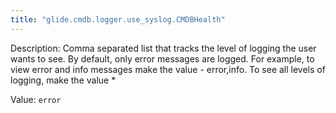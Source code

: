 ```yaml
---
title: "glide.cmdb.logger.use_syslog.CMDBHealth"
---
```


Description: Comma separated list that tracks the level of logging the
			user wants to see. By default, only error messages are logged. For
			example, to view error and info messages make the value - error,info.
			To see all levels of logging, make the value *

Value: `error`